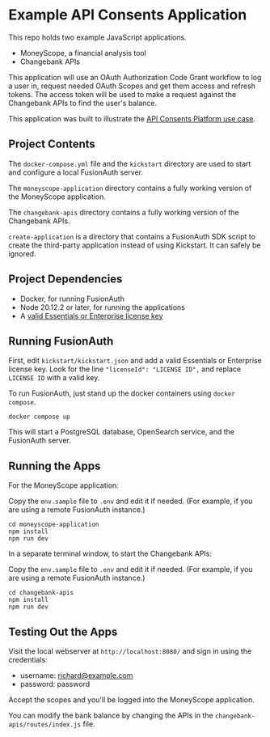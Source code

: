 # Example API Consents Application

This repo holds two example JavaScript applications. 

* MoneyScope, a financial analysis tool
* Changebank APIs

This application will use an OAuth Authorization Code Grant workflow to log a user in, request needed OAuth Scopes and get them access and
refresh tokens. The access token will be used to make a request against the Changebank APIs to find the user's balance.

This application was built to illustrate the [API Consents Platform use case](https://fusionauth.io/docs/get-started/use-cases/api-consents-platform).

## Project Contents

The `docker-compose.yml` file and the `kickstart` directory are used to start and configure a local FusionAuth server.

The `moneyscope-application` directory contains a fully working version of the MoneyScope application.

The `changebank-apis` directory contains a fully working version of the Changebank APIs.

`create-application` is a directory that contains a FusionAuth SDK script to create the third-party application instead of using Kickstart. It can safely be ignored.

## Project Dependencies

* Docker, for running FusionAuth
* Node 20.12.2 or later, for running the applications
* A [valid Essentials or Enterprise license key](https://fusionauth.io/pricing)

## Running FusionAuth

First, edit `kickstart/kickstart.json` and add a valid Essentials or Enterprise license key. Look for the line `"licenseId": "LICENSE ID",` and replace `LICENSE ID` with a valid key.

To run FusionAuth, just stand up the docker containers using `docker compose`.

```shell
docker compose up
```

This will start a PostgreSQL database, OpenSearch service, and the FusionAuth server.

## Running the Apps

For the MoneyScope application:

Copy the `env.sample` file to `.env` and edit it if needed. (For example, if you are using a remote FusionAuth instance.)

```shell
cd moneyscope-application
npm install
npm run dev
```

In a separate terminal window, to start the Changebank APIs:

Copy the `env.sample` file to `.env` and edit it if needed. (For example, if you are using a remote FusionAuth instance.)

```shell
cd changebank-apis
npm install
npm run dev
```

## Testing Out the Apps

Visit the local webserver at `http://localhost:8080/` and sign in using the credentials:

* username: richard@example.com
* password: password

Accept the scopes and you'll be logged into the MoneyScope application.

You can modify the bank balance by changing the APIs in the `changebank-apis/routes/index.js` file.


